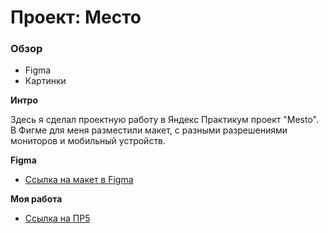 # Проект: Место

### Обзор

* Figma
* Картинки

**Интро**

Здесь я сделал проектную работу в Яндекс Практикум проект "Mesto".
В Фигме для меня разместили макет, с разными разрешениями мониторов и мобильный устройств.

**Figma**

* [Ссылка на макет в Figma](https://www.figma.com/file/2cn9N9jSkmxD84oJik7xL7/JavaScript.-Sprint-4?node-id=0%3A1)

**Моя работа**
* [Ссылка на ПР5](https://cosmin-yuriy.github.io/mesto/)